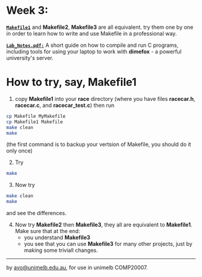 Week 3:
=======

[**`Makefile1`**](./Makefile1) and **Makefile2**, **Makefile3** are all
equivalent. try them one by one in order to learn how to write
and use Makefile in a professional way.

[**`Lab_Notes.pdf:`**](./Lab_Notes.pdf)  A short guide on how to compile and run C
programs, including tools for using your laptop to work with
**dimefox** - a powerful university's server.  

# How to try, say,  **Makefile1**
1. copy **Makefile1** into your **race** directory (where you have files
**racecar.h**, **racecar.c**, and **racecar_test.c**) then run
```bash
cp Makefile MyMakefile
cp Makefile1 Makefile
make clean
make
```
(the first command is to backup your vertsion of Makefile, you should do it only once)

2. Try
```bash
make
```

3. Now try
```bash
make clean
make
```
and see the differences. 

4. Now try **Makefile2** then **Makefile3**, they all are equivalent to **Makefile1**.
Make sure that at the end:
   * you understand **Makefile3**
   * you see that you can use **Makefile3** for many other
projects, just by making some triviall changes.


-------------------------------------------------------------
by avo@unimelb.edu.au, for use in unimelb COMP20007.

